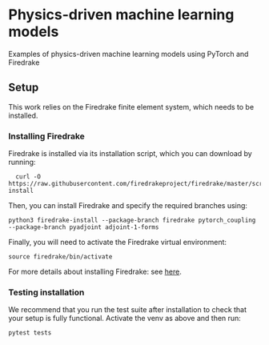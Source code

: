 # Physics-driven machine learning models

Examples of physics-driven machine learning models using PyTorch and Firedrake


## Setup

This work relies on the Firedrake finite element system, which needs to be installed.

### Installing Firedrake

Firedrake is installed via its installation script, which you can download by running:

```download_install_script
  curl -O https://raw.githubusercontent.com/firedrakeproject/firedrake/master/scripts/firedrake-install
```

Then, you can install Firedrake and specify the required branches using:

```install_firedrake_pytorch_branches
python3 firedrake-install --package-branch firedrake pytorch_coupling --package-branch pyadjoint adjoint-1-forms
```

Finally, you will need to activate the Firedrake virtual environment:

```activate_venv
source firedrake/bin/activate
```

For more details about installing Firedrake: see [here](https://www.firedrakeproject.org/download.html).

### Testing installation

We recommend that you run the test suite after installation to check that your setup is fully functional. Activate the venv as above and then run:

```install_firedrake_external_operator_branches
pytest tests
```
